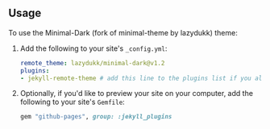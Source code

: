 

## Usage

To use the Minimal-Dark (fork of minimal-theme by lazydukk) theme:

1. Add the following to your site's `_config.yml`:

    ```yml
    remote_theme: lazydukk/minimal-dark@v1.2
    plugins:
    - jekyll-remote-theme # add this line to the plugins list if you already have one
    ```

2. Optionally, if you'd like to preview your site on your computer, add the following to your site's `Gemfile`:

    ```ruby
    gem "github-pages", group: :jekyll_plugins
    ```
